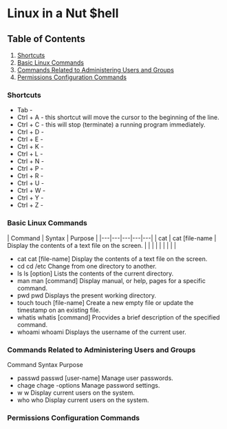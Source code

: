 # Linux in a Nut $hell
## Table of Contents
1. [Shortcuts](https://github.com/iamroot-GitHub/Linux-in-a-Nut-Shell/blob/main/README.md#shortcuts)
2. [Basic Linux Commands](https://github.com/iamroot-GitHub/Linux-in-a-Nut-Shell/blob/main/README.md#basic-linux-commands)
3. [Commands Related to Administering Users and Groups](https://github.com/iamroot-GitHub/Linux-in-a-Nut-Shell/blob/main/README.md#commands-related-to-administering-users-and-groups)
4. [Permissions Configuration Commands](https://github.com/iamroot-GitHub/Linux-in-a-Nut-Shell/blob/main/README.md#permissions-configuration-commands)
### Shortcuts
- Tab - 
- Ctrl + A - this shortcut will move the cursor to the beginning of the line.
- Ctrl + C - this will stop (terminate) a running program immediately.
- Ctrl + D - 
- Ctrl + E - 
- Ctrl + K - 
- Ctrl + L - 
- Ctrl + N - 
- Ctrl + P - 
- Ctrl + R - 
- Ctrl + U - 
- Ctrl + W - 
- Ctrl + Y - 
- Ctrl + Z - 
### Basic Linux Commands
|   Command   |   Syntax   |   Purpose   |
|---|---|---|---|---|
|   cat   |   cat [file-name   |   Display the contents of a text file on the screen.   |
|   |   |   |
|   |   |   |
- cat         cat [file-name]       Display the contents of a text file on the screen.
- cd          cd /etc               Change from one directory to another.
- ls          ls [option]           Lists the contents of the current directory.
- man         man [command]         Display manual, or help, pages for a specific command.
- pwd         pwd                   Displays the present working directory.
- touch       touch [file-name]     Create a new empty file or update the timestamp on an existing file.
- whatis      whatis [command]      Procvides a brief description of the specified command.
- whoami      whoami                Displays the username of the current user.
### Commands Related to Administering Users and Groups
  Command     Syntax                Purpose
- passwd      passwd [user-name]    Manage user passwords.
- chage       chage -options        Manage password settings.
- w           w                     Display current users on the system.
- who         who                   Display current users on the system.
### Permissions Configuration Commands
